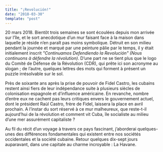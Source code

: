 ```yaml
---
title: "¡Revolución!"
date: "2018-03-30"
template: "post"
---
```


20 mars 2018. Bientôt trois semaines se sont écoulées depuis mon arrivée sur l’île, et le sort anecdotique d’un mur faisant face à la maison dans laquelle je réside n’en paraît pas moins symbolique. Détruit en son milieu pendant la journée et marqué par une peinture pâlie par le temps, il y était initialement inscrit _"Continuamos Defendiendo la Revolución" (Nous continuons à défendre la révolution)_. D’une part ne se tient plus que le logo du Comité de Défense de la Révolution (CDR), qui prête ici son acronyme au slogan ; de l’autre, quelques lettres des mots qui forment à présent un puzzle irrésolvable sur le sol.

Près de soixante ans après la prise de pouvoir de Fidel Castro, les cubains restent ainsi fiers de leur indépendance suite à plusieurs siècles de colonisation espagnole et d’influence américaine. En revanche, nombre d’entre eux ne cachent pas leurs critiques envers le gouvernement actuel, dont le président Raùl Castro, frère de Fidel, laissera la place en avril prochain. A l’instar du sort réservé à ce mur malheureux, que reste-t-il aujourd’hui de la révolution et comment vit Cuba, île socialiste au milieu d’une mer assurément capitaliste ?

Au fil du récit d’un voyage à travers ce pays fascinant, j’aborderai quelques-unes des différences fondamentales qui existent entre nos sociétés occidentales et la société cubaine. Retour quelques dix-sept jours auparavant, dans une capitale au charme incroyable : La Havane.
